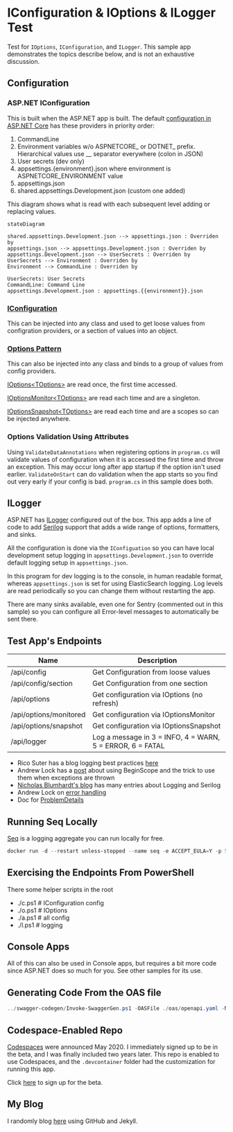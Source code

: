# IConfiguration & IOptions & ILogger Test

Test for `IOptions`, `IConfiguration`, and `ILogger`. This sample app demonstrates the topics describe below, and is not an exhaustive discussion.

## Configuration

### ASP.NET IConfiguration

This is built when the ASP.NET app is built. The default [configuration in ASP.NET Core](https://docs.microsoft.com/en-us/aspnet/core/fundamentals/configuration/?view=aspnetcore-6.0#default-application-configuration-sources) has these providers in priority order:

1. CommandLine
1. Environment variables w/o ASPNETCORE_ or DOTNET_ prefix. Hierarchical values use __ separator everywhere (colon in JSON)
1. User secrets (dev only)
1. appsettings.{environment}.json where environment is ASPNETCORE_ENVIRONMENT value
1. appsettings.json
1. shared.appsettings.Development.json (custom one added)

This diagram shows what is read with each subsequent level adding or replacing values.

```mermaid
stateDiagram

shared.appsettings.Development.json --> appsettings.json : Overriden by
appsettings.json --> appsettings.Development.json : Overriden by
appsettings.Development.json --> UserSecrets : Overriden by
UserSecrets --> Environment : Overriden by
Environment --> CommandLine : Overriden by

UserSecrets: User Secrets
CommandLine: Command Line
appsettings.Development.json : appsettings.{{environment}}.json
```

### [IConfiguration](https://docs.microsoft.com/en-us/dotnet/api/microsoft.extensions.configuration.iconfiguration)

This can be injected into any class and used to get loose values from configration providers, or a section of values into an object.

### [Options Pattern](https://docs.microsoft.com/en-us/aspnet/core/fundamentals/configuration/options)

This can also be injected into any class and binds to a group of values from config providers.

[IOptions&lt;TOptions&gt;](https://docs.microsoft.com/en-us/dotnet/api/microsoft.extensions.options.ioptions-1) are read once, the first time accessed.

[IOptionsMonitor&lt;TOptions&gt;](https://docs.microsoft.com/en-us/dotnet/api/microsoft.extensions.options.ioptionsmonitor-1) are read each time and are a singleton.

[IOptionsSnapshot&lt;TOptions&gt;](https://docs.microsoft.com/en-us/dotnet/api/microsoft.extensions.options.ioptionssnapshot-1) are read each time and are a scopes so can be injected anywhere.

### Options Validation Using Attributes

Using `ValidateDataAnnotations` when registering options in `program.cs` will validate values of configuration when it is accessed the first time and throw an exception. This may occur long after app startup if the option isn't used earlier. `ValidateOnStart` can do validation when the app starts so you find out very early if your config is bad. `program.cs` in this sample does both.

## ILogger

ASP.NET has [ILogger](https://docs.microsoft.com/en-us/dotnet/api/microsoft.extensions.logging.ilogger) configured out of the box. This app adds a line of code to add [Serilog](https://serilog.net/) support that adds a wide range of options, formatters, and sinks.

All the configuration is done via the `IConfiguation` so you can have local development setup logging in `appsettings.Development.json` to override default logging setup in `appsettings.json`.

In this program for dev logging is to the console, in human readable format, whereas `appsettings.json` is set for using ElasticSearch logging. Log levels are read periodically so you can change them without restarting the app.

There are many sinks available, even one for Sentry (commented out in this sample) so you can configure all Error-level messages to automatically be sent there.

## Test App's Endpoints

| Name                   | Description                                               |
| ---------------------- | --------------------------------------------------------- |
| /api/config            | Get Configuration from loose values                       |
| /api/config/section    | Get Configuration from one section                        |
| /api/options           | Get configuration via IOptions (no refresh)               |
| /api/options/monitored | Get configuration via IOptionsMonitor                     |
| /api/options/snapshot  | Get configuration via IOptionsSnapshot                    |
| /api/logger            | Log a message in 3 = INFO, 4 = WARN, 5 = ERROR, 6 = FATAL |

- Rico Suter has a blog logging best practices [here](https://blog.rsuter.com/logging-with-ilogger-recommendations-and-best-practices/)
- Andrew Lock has a [post](https://andrewlock.net/how-to-include-scopes-when-logging-exceptions-in-asp-net-core/) about using BeginScope and the trick to use them when exceptions are thrown
- [Nicholas Blumhardt's blog](https://nblumhardt.com/) has many entries about Logging and Serilog
- Andrew Lock on [error handling](https://andrewlock.net/creating-a-custom-error-handler-middleware-function/)
- Doc for [ProblemDetails](https://docs.microsoft.com/en-us/dotnet/api/microsoft.aspnetcore.mvc.problemdetails)

## Running Seq Locally

[Seq](https://datalust.co/seq) is a logging aggregate you can run locally for free.

```powershell
docker run -d --restart unless-stopped --name seq -e ACCEPT_EULA=Y -p 5341:80 datalust/seq:latest
```

## Exercising the Endpoints From PowerShell

There some helper scripts in the root

* ./c.ps1 # IConfiguration config
* ./o.ps1 # IOptions
* ./a.ps1 # all config
* ./l.ps1 # logging

## Console Apps

All of this can also be used in Console apps, but requires a bit more code since ASP.NET does so much for you. See other samples for its use.

## Generating Code From the OAS file

```powershell
../swagger-codegen/Invoke-SwaggerGen.ps1 -OASFile ./oas/openapi.yaml -Namespace IOptionTest -OutputFolder /mnt/c/temp/options -RenameController
```

## Codespace-Enabled Repo

[Codespaces](https://github.com/features/codespaces) were announced May 2020. I immediately signed up to be in the beta, and I was finally included two years later. This repo is enabled to use Codespaces, and the `.devcontainer` folder had the customization for running this app.

Click [here](https://github.com/features/codespaces/signup?utm_source=visualstudio.microsoft.com&utm_medium=referral&utm_campaign=vscs) to sign up for the beta.

## My Blog

I randomly blog [here](https://seekatar.github.io/) using GitHub and Jekyll.
